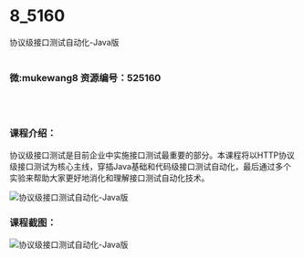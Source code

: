# 8_5160
协议级接口测试自动化-Java版
<br/></br>
<h3>微:mukewang8 资源编号：525160</h3>
<br/></br>
<h3>课程介绍：</h3>
<p>协议级接口测试是目前企业中实施接口测试最重要的部分。本课程将以HTTP协议级接口测试为核心主线，穿插<a title="查看与 Java 相关的文章" target="_blank">Java</a>基础和代码级接口测试自动化，最后通过多个实验来帮助大家更好地消化和理解接口测试自动化技术。</p>
<p><img src="https://www.ko996.com/wp-content/uploads/img/2019/06/1-29-300x188.png" alt="协议级接口测试自动化-Java版"></p>
<h3>课程截图：</h3>
<p><img src="https://www.ko996.com/wp-content/uploads/img/2019/06/2-28.png" alt="协议级接口测试自动化-Java版"></p>
